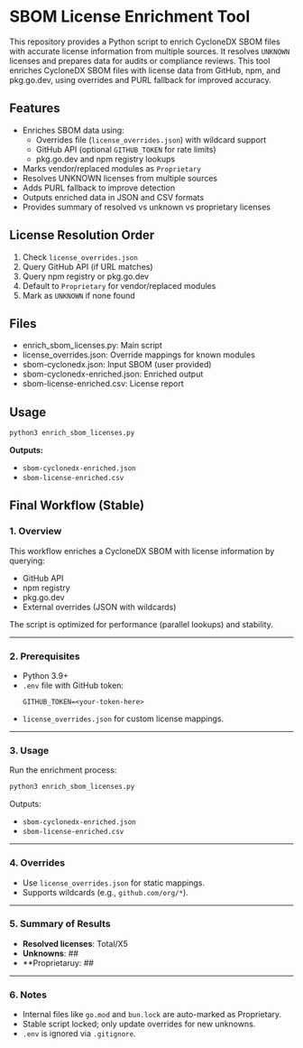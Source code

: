 # SBOM License Enrichment Tool

This repository provides a Python script to enrich CycloneDX SBOM files with accurate license information from multiple sources. It resolves `UNKNOWN` licenses and prepares data for audits or compliance reviews.
This tool enriches CycloneDX SBOM files with license data from GitHub, npm, and pkg.go.dev, using overrides and PURL fallback for improved accuracy.

## Features
- Enriches SBOM data using:
  - Overrides file (`license_overrides.json`) with wildcard support
  - GitHub API (optional `GITHUB_TOKEN` for rate limits)
  - pkg.go.dev and npm registry lookups
- Marks vendor/replaced modules as `Proprietary`
- Resolves UNKNOWN licenses from multiple sources
- Adds PURL fallback to improve detection
- Outputs enriched data in JSON and CSV formats
- Provides summary of resolved vs unknown vs proprietary licenses

## License Resolution Order
1. Check `license_overrides.json`
2. Query GitHub API (if URL matches)
3. Query npm registry or pkg.go.dev
4. Default to `Proprietary` for vendor/replaced modules
5. Mark as `UNKNOWN` if none found

## Files
- enrich_sbom_licenses.py: Main script
- license_overrides.json: Override mappings for known modules
- sbom-cyclonedx.json: Input SBOM (user provided)
- sbom-cyclonedx-enriched.json: Enriched output
- sbom-license-enriched.csv: License report

## Usage
```bash
python3 enrich_sbom_licenses.py
```

**Outputs:**
- `sbom-cyclonedx-enriched.json`
- `sbom-license-enriched.csv`


## Final Workflow (Stable)

### 1. Overview
This workflow enriches a CycloneDX SBOM with license information by querying:
- GitHub API
- npm registry
- pkg.go.dev
- External overrides (JSON with wildcards)

The script is optimized for performance (parallel lookups) and stability.

---

### 2. Prerequisites
- Python 3.9+
- `.env` file with GitHub token:
  ```
  GITHUB_TOKEN=<your-token-here>
  ```
- `license_overrides.json` for custom license mappings.

---

### 3. Usage
Run the enrichment process:

```bash
python3 enrich_sbom_licenses.py
```

Outputs:
- `sbom-cyclonedx-enriched.json`
- `sbom-license-enriched.csv`

---

### 4. Overrides
- Use `license_overrides.json` for static mappings.
- Supports wildcards (e.g., `github.com/org/*`).

---

### 5. Summary of Results
- **Resolved licenses**: Total/X5
- **Unknowns**: ##
- **Proprietaruy: ##

---

### 6. Notes
- Internal files like `go.mod` and `bun.lock` are auto-marked as Proprietary.
- Stable script locked; only update overrides for new unknowns.
- `.env` is ignored via `.gitignore`.

